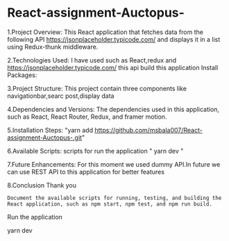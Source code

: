 # React-assignment-Auctopus-





1.Project Overview:
    This React application that fetches data from the
following API https://jsonplaceholder.typicode.com/ and displays it in a list using Redux-thunk middleware.
   
2.Technologies Used:
    I have used such as React,redux and https://jsonplaceholder.typicode.com/ this api build this application
Install Packages:

3.Project Structure:
     This project contain three components like navigationbar,searc post,display data

 4.Dependencies and Versions:
    The  dependencies used in this application, such as React, React Router, Redux, and framer motion.
  
 5.Installation Steps:
      "yarn add https://github.com/msbala007/React-assignment-Auctopus-.git"
      
  6.Available Scripts:
      scripts for run the application " yarn dev "
      
  7.Future Enhancements:
       For this moment we used dummy API.In future we can use REST API to this application for better features 
       
   8.Conclusion
       Thank you


    Document the available scripts for running, testing, and building the React application, such as npm start, npm test, and npm run build.
      

Run the application

yarn dev 




